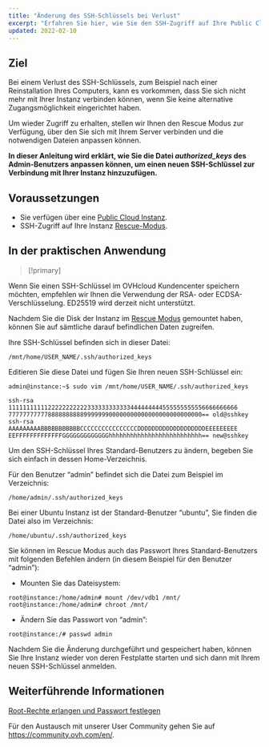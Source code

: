 ```yaml
---
title: "Änderung des SSH-Schlüssels bei Verlust"
excerpt: "Erfahren Sie hier, wie Sie den SSH-Zugriff auf Ihre Public Cloud Instanz wiederherstellen können"
updated: 2022-02-10
---
```


## Ziel

Bei einem Verlust des SSH-Schlüssels, zum Beispiel nach einer Reinstallation Ihres Computers, kann es vorkommen, dass Sie sich nicht mehr mit Ihrer Instanz verbinden können, wenn Sie keine alternative Zugangsmöglichkeit eingerichtet haben.

Um wieder Zugriff zu erhalten, stellen wir Ihnen den Rescue Modus zur Verfügung, über den Sie sich mit Ihrem Server verbinden und die notwendigen Dateien anpassen können.

**In dieser Anleitung wird erklärt, wie Sie die Datei *authorized_keys* des Admin-Benutzers anpassen können, um einen neuen SSH-Schlüssel zur Verbindung mit Ihrer Instanz hinzuzufügen.**

## Voraussetzungen

- Sie verfügen über eine [Public Cloud Instanz](https://www.ovhcloud.com/de/public-cloud).
- SSH-Zugriff auf Ihre Instanz [Rescue-Modus](/pages/public_cloud/compute/put_an_instance_in_rescue_mode).

## In der praktischen Anwendung

> [!primary]
>
Wenn Sie einen SSH-Schlüssel im OVHcloud Kundencenter speichern möchten, empfehlen wir Ihnen die Verwendung der RSA- oder ECDSA-Verschlüsselung. ED25519 wird derzeit nicht unterstützt.
>

Nachdem Sie die Disk der Instanz im [Rescue Modus](/pages/public_cloud/compute/put_an_instance_in_rescue_mode#schritt-2-auf-ihre-daten-zugreifen) gemountet haben, können Sie auf sämtliche darauf befindlichen Daten zugreifen.

Ihre SSH-Schlüssel befinden sich in dieser Datei:

```
/mnt/home/USER_NAME/.ssh/authorized_keys
```

Editieren Sie diese Datei und fügen Sie Ihren neuen SSH-Schlüssel ein:

```
admin@instance:~$ sudo vim /mnt/home/USER_NAME/.ssh/authorized_keys

ssh-rsa 1111111111122222222222333333333333444444444555555555556666666666
777777777778888888888999999900000000000000000000000000== old@sshkey
ssh-rsa AAAAAAAAABBBBBBBBBBBCCCCCCCCCCCCCCCCDDDDDDDDDDDDDDDDDDDEEEEEEEEE
EEFFFFFFFFFFFFFGGGGGGGGGGGGGhhhhhhhhhhhhhhhhhhhhhhhhhh== new@sshkey
```

Um den SSH-Schlüssel Ihres Standard-Benutzers zu ändern, begeben Sie sich einfach in dessen Home-Verzeichnis.

Für den Benutzer “admin” befindet sich die Datei zum Beispiel im Verzeichnis:

```
/home/admin/.ssh/authorized_keys
```

Bei einer Ubuntu Instanz ist der Standard-Benutzer “ubuntu”, Sie finden die Datei also im Verzeichnis:

```
/home/ubuntu/.ssh/authorized_keys
```

Sie können im Rescue Modus auch das Passwort Ihres Standard-Benutzers mit folgenden Befehlen ändern (in diesem Beispiel für den Benutzer “admin”):

- Mounten Sie das Dateisystem:

```
root@instance:/home/admin# mount /dev/vdb1 /mnt/
root@instance:/home/admin# chroot /mnt/
```

- Ändern Sie das Passwort von “admin”:

```
root@instance:/# passwd admin
```

Nachdem Sie die Änderung durchgeführt und gespeichert haben, können Sie Ihre Instanz wieder von deren Festplatte starten und sich dann mit Ihrem neuen SSH-Schlüssel anmelden.

## Weiterführende Informationen

[Root-Rechte erlangen und Passwort festlegen](/pages/public_cloud/compute/become_root_and_change_password)

Für den Austausch mit unserer User Community gehen Sie auf <https://community.ovh.com/en/>.

